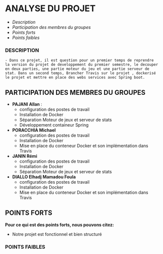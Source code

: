 # <H1>ANALYSE DU PROJET</H1>
- *Description*
- *Participation des membres du groupes*
- *Points forts*
- *Points faibles*

### DESCRIPTION
    - Dans ce projet, il est question pour un premier temps de reprendre la version du projet de developpement du premier semestre, le decouper en deux parties, une partie moteur du jeu et une partie serveur de stat. Dans un second temps, Brancher Travis sur le projet , dockerisé le projet et mettre en place des webs services avec Spring boot.
  
## PARTICIPATION DES MEMBRES DU GROUPES

  + <strong>PAJANI Allan </strong> : 
     - configuration  des postes de travail</br>
     - Installation de Docker</br>
     - Séparation Moteur de jeux et serveur de stats</br>
     - Développement containeur Spring</br>
  + <strong>PORACCHIA Michael</strong></br>
     - configuration  des postes de travail</br>
     - Installation de Docker</br>
     - Mise en place du conteneur Docker et son implémentation dans Travis</br>
  + <strong>JANIN Rémi</strong></br>
     - configuration  des postes de travail</br>
     - Installation de Docker</br>
     - Séparation Moteur de jeux et serveur de stats</br>
  + <strong> DIALLO Elhadj Mamadou Foula </strong></br>
     - configuration des postes de travail </br>
     - Installation de Docker </br>
     - Mise en place du conteneur Docker et son implémentation dans Travis </br>

## POINTS FORTS 
   <strong>Pour ce qui est des points forts, nous pouvons citez:</strong> 
   - Notre projet est fonctionnel et bien structuré
 

### POINTS FAIBLES


